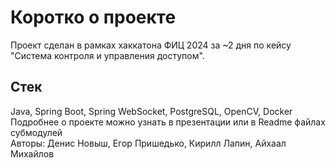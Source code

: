 # Коротко о проекте
Проект сделан в рамках хаккатона ФИЦ 2024 за ~2 дня по кейсу "Система контроля и управления доступом".

## Стек
Java, Spring Boot, Spring WebSocket, PostgreSQL, OpenCV, Docker   
Подробнее о проекте можно узнать в презентации или в Readme файлах субмодулей  
Авторы: Денис Новыш, Егор Пришедько, Кирилл Лапин, Айхаал Михайлов
